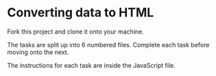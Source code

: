 # Converting data to HTML

Fork this project and clone it onto your machine.

The tasks are split up into 6 numbered files.  Complete each task before moving onto the next.

The instructions for each task are inside the JavaScript file.